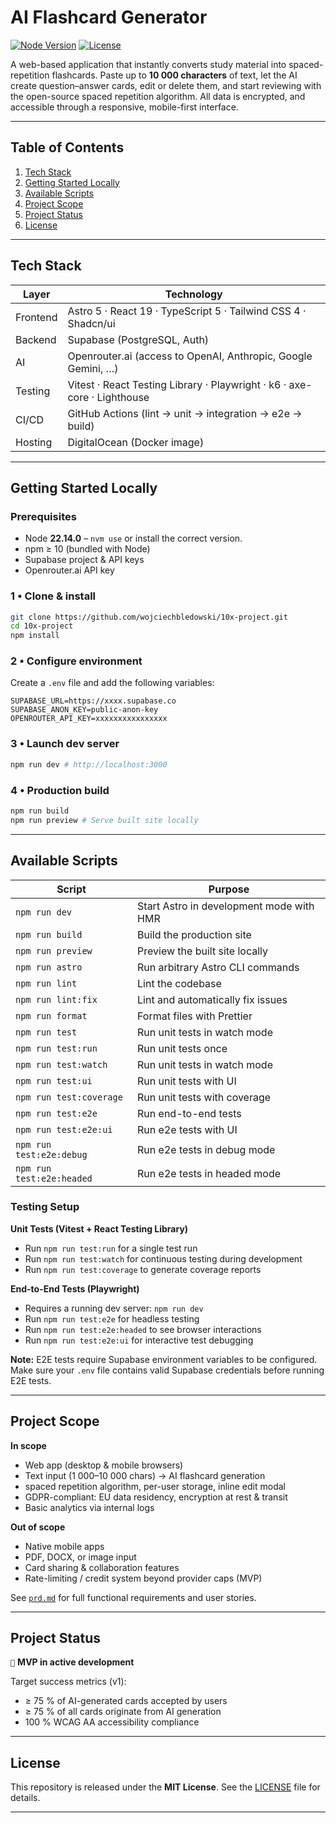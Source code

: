 # AI Flashcard Generator

[![Node Version](https://img.shields.io/badge/node-22.14.0-green)](https://nodejs.org)
[![License](https://img.shields.io/github/license/wojciechbledowski/10x-project)](LICENSE)

A web-based application that instantly converts study material into spaced-repetition flashcards.
Paste up to **10 000 characters** of text, let the AI create question–answer cards, edit or delete them, and start reviewing with the open-source spaced repetition algorithm. All data is encrypted, and accessible through a responsive, mobile-first interface.

---

## Table of Contents

1. [Tech Stack](#tech-stack)
2. [Getting Started Locally](#getting-started-locally)
3. [Available Scripts](#available-scripts)
4. [Project Scope](#project-scope)
5. [Project Status](#project-status)
6. [License](#license)

---

## Tech Stack

| Layer    | Technology                                                               |
| -------- | ------------------------------------------------------------------------ |
| Frontend | Astro 5 · React 19 · TypeScript 5 · Tailwind CSS 4 · Shadcn/ui           |
| Backend  | Supabase (PostgreSQL, Auth)                                              |
| AI       | Openrouter.ai (access to OpenAI, Anthropic, Google Gemini, …)            |
| Testing  | Vitest · React Testing Library · Playwright · k6 · axe-core · Lighthouse |
| CI/CD    | GitHub Actions (lint → unit → integration → e2e → build)                 |
| Hosting  | DigitalOcean (Docker image)                                              |

---

## Getting Started Locally

### Prerequisites

- Node **22.14.0** – `nvm use` or install the correct version.
- npm ≥ 10 (bundled with Node)
- Supabase project & API keys
- Openrouter.ai API key

### 1 • Clone & install

```bash
git clone https://github.com/wojciechbledowski/10x-project.git
cd 10x-project
npm install
```

### 2 • Configure environment

Create a `.env` file and add the following variables:

```dotenv
SUPABASE_URL=https://xxxx.supabase.co
SUPABASE_ANON_KEY=public-anon-key
OPENROUTER_API_KEY=xxxxxxxxxxxxxxxx
```

### 3 • Launch dev server

```bash
npm run dev # http://localhost:3000
```

### 4 • Production build

```bash
npm run build
npm run preview # Serve built site locally
```

---

## Available Scripts

| Script                    | Purpose                                  |
| ------------------------- | ---------------------------------------- |
| `npm run dev`             | Start Astro in development mode with HMR |
| `npm run build`           | Build the production site                |
| `npm run preview`         | Preview the built site locally           |
| `npm run astro`           | Run arbitrary Astro CLI commands         |
| `npm run lint`            | Lint the codebase                        |
| `npm run lint:fix`        | Lint and automatically fix issues        |
| `npm run format`          | Format files with Prettier               |
| `npm run test`            | Run unit tests in watch mode             |
| `npm run test:run`        | Run unit tests once                      |
| `npm run test:watch`      | Run unit tests in watch mode             |
| `npm run test:ui`         | Run unit tests with UI                   |
| `npm run test:coverage`   | Run unit tests with coverage             |
| `npm run test:e2e`        | Run end-to-end tests                     |
| `npm run test:e2e:ui`     | Run e2e tests with UI                    |
| `npm run test:e2e:debug`  | Run e2e tests in debug mode              |
| `npm run test:e2e:headed` | Run e2e tests in headed mode             |

### Testing Setup

**Unit Tests (Vitest + React Testing Library)**

- Run `npm run test:run` for a single test run
- Run `npm run test:watch` for continuous testing during development
- Run `npm run test:coverage` to generate coverage reports

**End-to-End Tests (Playwright)**

- Requires a running dev server: `npm run dev`
- Run `npm run test:e2e` for headless testing
- Run `npm run test:e2e:headed` to see browser interactions
- Run `npm run test:e2e:ui` for interactive test debugging

**Note:** E2E tests require Supabase environment variables to be configured. Make sure your `.env` file contains valid Supabase credentials before running E2E tests.

---

## Project Scope

**In scope**

- Web app (desktop & mobile browsers)
- Text input (1 000–10 000 chars) → AI flashcard generation
- spaced repetition algorithm, per-user storage, inline edit modal
- GDPR-compliant: EU data residency, encryption at rest & transit
- Basic analytics via internal logs

**Out of scope**

- Native mobile apps
- PDF, DOCX, or image input
- Card sharing & collaboration features
- Rate-limiting / credit system beyond provider caps (MVP)

See [`prd.md`](./.ai/prd.md) for full functional requirements and user stories.

---

## Project Status

`🚧` **MVP in active development**

Target success metrics (v1):

- ≥ 75 % of AI-generated cards accepted by users
- ≥ 75 % of all cards originate from AI generation
- 100 % WCAG AA accessibility compliance

---

## License

This repository is released under the **MIT License**.
See the [LICENSE](LICENSE) file for details.

---
